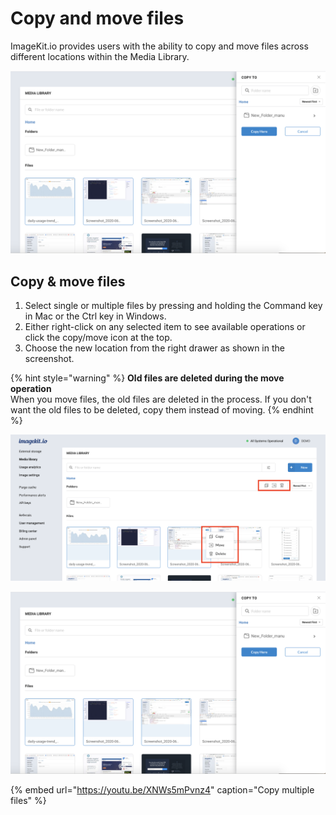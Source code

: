 # Copy and move files

ImageKit.io provides users with the ability to copy and move files across different locations within the Media Library.

![](../../.gitbook/assets/choose-destination-path%20%281%29.png)

## Copy & move files

1. Select single or multiple files by pressing and holding the Command key in Mac or the Ctrl key in Windows.
2. Either right-click on any selected item to see available operations or click the copy/move icon at the top.
3. Choose the new location from the right drawer as shown in the screenshot.

{% hint style="warning" %}
**Old files are deleted during the move operation**  
When you move files, the old files are deleted in the process. If you don't want the old files to be deleted, copy them instead of moving.
{% endhint %}

![Copy and move controls](../../.gitbook/assets/copy-file%20%281%29.png)

![New destination for copying/moving the selected files](../../.gitbook/assets/choose-destination-path%20%282%29.png)

{% embed url="https://youtu.be/XNWs5mPvnz4" caption="Copy multiple files" %}

